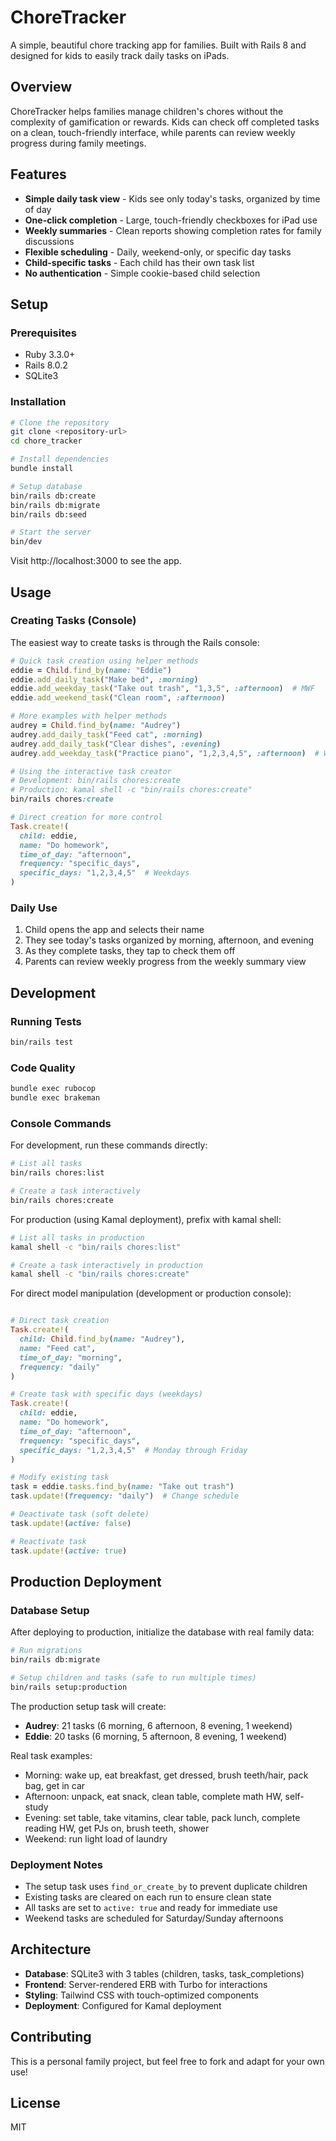 # ChoreTracker

A simple, beautiful chore tracking app for families. Built with Rails 8 and designed for kids to easily track daily tasks on iPads.

## Overview

ChoreTracker helps families manage children's chores without the complexity of gamification or rewards. Kids can check off completed tasks on a clean, touch-friendly interface, while parents can review weekly progress during family meetings.

## Features

- **Simple daily task view** - Kids see only today's tasks, organized by time of day
- **One-click completion** - Large, touch-friendly checkboxes for iPad use
- **Weekly summaries** - Clean reports showing completion rates for family discussions
- **Flexible scheduling** - Daily, weekend-only, or specific day tasks
- **Child-specific tasks** - Each child has their own task list
- **No authentication** - Simple cookie-based child selection

## Setup

### Prerequisites

- Ruby 3.3.0+
- Rails 8.0.2
- SQLite3

### Installation

```bash
# Clone the repository
git clone <repository-url>
cd chore_tracker

# Install dependencies
bundle install

# Setup database
bin/rails db:create
bin/rails db:migrate
bin/rails db:seed

# Start the server
bin/dev
```

Visit http://localhost:3000 to see the app.

## Usage

### Creating Tasks (Console)

The easiest way to create tasks is through the Rails console:

```ruby
# Quick task creation using helper methods
eddie = Child.find_by(name: "Eddie")
eddie.add_daily_task("Make bed", :morning)
eddie.add_weekday_task("Take out trash", "1,3,5", :afternoon)  # MWF
eddie.add_weekend_task("Clean room", :afternoon)

# More examples with helper methods
audrey = Child.find_by(name: "Audrey")
audrey.add_daily_task("Feed cat", :morning)
audrey.add_daily_task("Clear dishes", :evening)
audrey.add_weekday_task("Practice piano", "1,2,3,4,5", :afternoon)  # Weekdays

# Using the interactive task creator
# Development: bin/rails chores:create
# Production: kamal shell -c "bin/rails chores:create"
bin/rails chores:create

# Direct creation for more control
Task.create!(
  child: eddie,
  name: "Do homework",
  time_of_day: "afternoon",
  frequency: "specific_days",
  specific_days: "1,2,3,4,5"  # Weekdays
)
```

### Daily Use

1. Child opens the app and selects their name
2. They see today's tasks organized by morning, afternoon, and evening
3. As they complete tasks, they tap to check them off
4. Parents can review weekly progress from the weekly summary view

## Development

### Running Tests

```bash
bin/rails test
```

### Code Quality

```bash
bundle exec rubocop
bundle exec brakeman
```

### Console Commands

For development, run these commands directly:

```bash
# List all tasks
bin/rails chores:list

# Create a task interactively
bin/rails chores:create
```

For production (using Kamal deployment), prefix with kamal shell:

```bash
# List all tasks in production
kamal shell -c "bin/rails chores:list"

# Create a task interactively in production
kamal shell -c "bin/rails chores:create"
```

For direct model manipulation (development or production console):

```ruby

# Direct task creation
Task.create!(
  child: Child.find_by(name: "Audrey"),
  name: "Feed cat",
  time_of_day: "morning",
  frequency: "daily"
)

# Create task with specific days (weekdays)
Task.create!(
  child: eddie,
  name: "Do homework",
  time_of_day: "afternoon",
  frequency: "specific_days",
  specific_days: "1,2,3,4,5"  # Monday through Friday
)

# Modify existing task
task = eddie.tasks.find_by(name: "Take out trash")
task.update!(frequency: "daily")  # Change schedule

# Deactivate task (soft delete)
task.update!(active: false)

# Reactivate task
task.update!(active: true)
```

## Production Deployment

### Database Setup

After deploying to production, initialize the database with real family data:

```bash
# Run migrations
bin/rails db:migrate

# Setup children and tasks (safe to run multiple times)
bin/rails setup:production
```

The production setup task will create:
- **Audrey**: 21 tasks (6 morning, 6 afternoon, 8 evening, 1 weekend)
- **Eddie**: 20 tasks (6 morning, 5 afternoon, 8 evening, 1 weekend)

Real task examples:
- Morning: wake up, eat breakfast, get dressed, brush teeth/hair, pack bag, get in car
- Afternoon: unpack, eat snack, clean table, complete math HW, self-study
- Evening: set table, take vitamins, clear table, pack lunch, complete reading HW, get PJs on, brush teeth, shower
- Weekend: run light load of laundry

### Deployment Notes

- The setup task uses `find_or_create_by` to prevent duplicate children
- Existing tasks are cleared on each run to ensure clean state
- All tasks are set to `active: true` and ready for immediate use
- Weekend tasks are scheduled for Saturday/Sunday afternoons

## Architecture

- **Database**: SQLite3 with 3 tables (children, tasks, task_completions)
- **Frontend**: Server-rendered ERB with Turbo for interactions
- **Styling**: Tailwind CSS with touch-optimized components
- **Deployment**: Configured for Kamal deployment

## Contributing

This is a personal family project, but feel free to fork and adapt for your own use!

## License

MIT